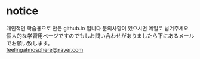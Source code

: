 # notice

개인적인 학습용으로 만든 github.io 입니다 문의사항이 있으시면 메일로 남겨주세요<br>
個人的な学習用ページですのでもしお問い合わせがありましたら下にあるメールでお願い致します。<br>
feelingatmosphere@naver.com
